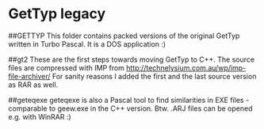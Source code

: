 # GetTyp legacy

##GETTYP
This folder contains packed versions of the original GetTyp written in Turbo Pascal.
It is a DOS application :)

##gt2
These are the first steps towards moving GetTyp to C++.
The source files are compressed with IMP from http://technelysium.com.au/wp/imp-file-archiver/
For sanity reasons I added the first and the last source version as RAR as well.

##geteqexe
geteqexe is also a Pascal tool to find similarities in EXE files - comparable to geew.exe in the C++ version.
Btw. .ARJ files can be opened e.g. with WinRAR :)
